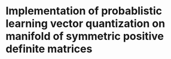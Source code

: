 # Implementation of probablistic learning vector quantization on manifold of symmetric positive definite matrices
